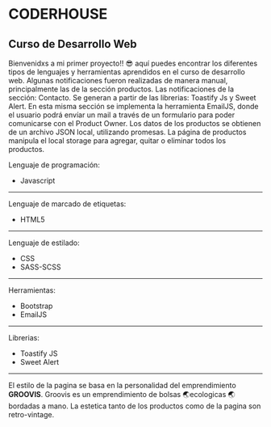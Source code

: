  # CODERHOUSE
## Curso de Desarrollo Web

Bienvenidxs a mi primer proyecto!! 😎 aquí puedes encontrar los diferentes tipos de lenguajes y herramientas aprendidos en el curso de desarrollo web.
Algunas notificaciones fueron realizadas de manera manual, principalmente las de la sección productos. 
Las notificaciones de la sección: Contacto. Se generan a partir de las librerias: Toastify Js y Sweet Alert. En esta misma sección se implementa la herramienta EmailJS, donde el usuario podrá envíar un mail a través de un formulario para poder comunicarse con el Product Owner.
Los datos de los productos se obtienen de un archivo JSON local, utilizando promesas.
La página de productos manipula el local storage para agregar, quitar o eliminar todos los productos.

Lenguaje de programación:
- Javascript
------------
Lenguaje de marcado de etiquetas:
- HTML5
------------
Lenguaje de estilado:
- CSS
- SASS-SCSS
------------
Herramientas:
- Bootstrap
- EmailJS
------------
Librerias:
- Toastify JS
- Sweet Alert
------------
El estilo de la pagina se basa en la personalidad del emprendimiento **GROOVIS**.
Groovis es un emprendimiento de bolsas 🌏ecologicas 🌏 bordadas a mano. La estetica tanto de los productos como de la pagina son retro-vintage.

